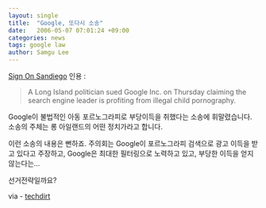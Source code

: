 ```yaml
---
layout: single
title:  "Google, 또다시 소송"
date:   2006-05-07 07:01:24 +09:00
categories: news
tags: google law
author: Samgu Lee
---
```

[Sign On Sandiego](http://hosted.ap.org/dynamic/stories/G/GOOGLE_CHILD_PORN_SUIT?SITE=CADIU&amp;SECTION=HOME&amp;TEMPLATE=DEFAULT) 인용 :

> A Long Island politician sued Google Inc. on Thursday claiming the search engine leader is profiting from illegal child pornography.

Google이 불법적인 아동 포르노그라피로 부당이득을 취했다는 소송에 휘말렸습니다. 소송의 주체는 롱 아일랜드의 어떤 정치가라고 합니다.

이런 소송의 내용은 뻔하죠. 주의회는 Google이 포르노그라피 검색으로 광고 이득을 받고 있다고 주장하고, Google은 최대한 필터링으로 노력하고 있고, 부당한 이득을 얻지 않는다는&#8230;

선거전략일까요?

via - [techdirt](http://techdirt.com/articles/20060505/0112200.shtml)
